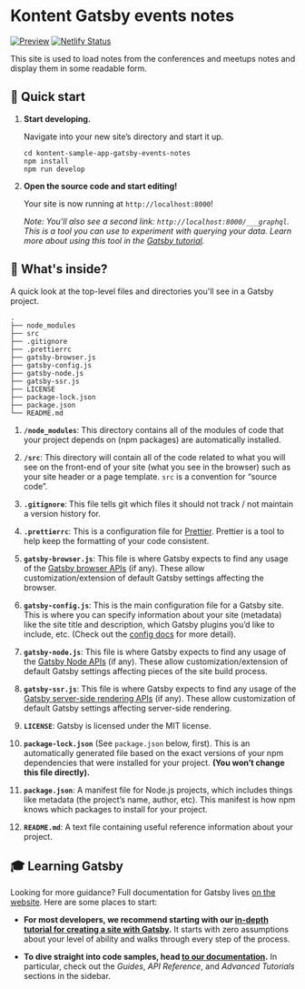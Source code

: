 # Kontent Gatsby events notes

[![Preview](https://img.shields.io/badge/-Preview-brightgreen.svg)](https://events-notes.netlify.com/)
[![Netlify Status](https://api.netlify.com/api/v1/badges/2394d81e-6ad8-4bbb-b290-8fd1e0d8148b/deploy-status)](https://app.netlify.com/sites/events-notes/deploys)

This site is used to load notes from the conferences and meetups notes and display them in some readable form.

## 🚀 Quick start

1. **Start developing.**

    Navigate into your new site’s directory and start it up.

    ```shell
    cd kontent-sample-app-gatsby-events-notes
    npm install
    npm run develop
    ```

1.  **Open the source code and start editing!**

    Your site is now running at `http://localhost:8000`!

    _Note: You'll also see a second link: _`http://localhost:8000/___graphql`_. This is a tool you can use to experiment with querying your data. Learn more about using this tool in the [Gatsby tutorial](https://www.gatsbyjs.org/tutorial/part-five/#introducing-graphiql)._

## 🧐 What's inside?

A quick look at the top-level files and directories you'll see in a Gatsby project.

    .
    ├── node_modules
    ├── src
    ├── .gitignore
    ├── .prettierrc
    ├── gatsby-browser.js
    ├── gatsby-config.js
    ├── gatsby-node.js
    ├── gatsby-ssr.js
    ├── LICENSE
    ├── package-lock.json
    ├── package.json
    └── README.md

1.  **`/node_modules`**: This directory contains all of the modules of code that your project depends on (npm packages) are automatically installed.

2.  **`/src`**: This directory will contain all of the code related to what you will see on the front-end of your site (what you see in the browser) such as your site header or a page template. `src` is a convention for “source code”.

3.  **`.gitignore`**: This file tells git which files it should not track / not maintain a version history for.

4.  **`.prettierrc`**: This is a configuration file for [Prettier](https://prettier.io/). Prettier is a tool to help keep the formatting of your code consistent.

5.  **`gatsby-browser.js`**: This file is where Gatsby expects to find any usage of the [Gatsby browser APIs](https://www.gatsbyjs.org/docs/browser-apis/) (if any). These allow customization/extension of default Gatsby settings affecting the browser.

6.  **`gatsby-config.js`**: This is the main configuration file for a Gatsby site. This is where you can specify information about your site (metadata) like the site title and description, which Gatsby plugins you’d like to include, etc. (Check out the [config docs](https://www.gatsbyjs.org/docs/gatsby-config/) for more detail).

7.  **`gatsby-node.js`**: This file is where Gatsby expects to find any usage of the [Gatsby Node APIs](https://www.gatsbyjs.org/docs/node-apis/) (if any). These allow customization/extension of default Gatsby settings affecting pieces of the site build process.

8.  **`gatsby-ssr.js`**: This file is where Gatsby expects to find any usage of the [Gatsby server-side rendering APIs](https://www.gatsbyjs.org/docs/ssr-apis/) (if any). These allow customization of default Gatsby settings affecting server-side rendering.

9.  **`LICENSE`**: Gatsby is licensed under the MIT license.

10. **`package-lock.json`** (See `package.json` below, first). This is an automatically generated file based on the exact versions of your npm dependencies that were installed for your project. **(You won’t change this file directly).**

11. **`package.json`**: A manifest file for Node.js projects, which includes things like metadata (the project’s name, author, etc). This manifest is how npm knows which packages to install for your project.

12. **`README.md`**: A text file containing useful reference information about your project.

## 🎓 Learning Gatsby

Looking for more guidance? Full documentation for Gatsby lives [on the website](https://www.gatsbyjs.org/). Here are some places to start:

- **For most developers, we recommend starting with our [in-depth tutorial for creating a site with Gatsby](https://www.gatsbyjs.org/tutorial/).** It starts with zero assumptions about your level of ability and walks through every step of the process.

- **To dive straight into code samples, head [to our documentation](https://www.gatsbyjs.org/docs/).** In particular, check out the _Guides_, _API Reference_, and _Advanced Tutorials_ sections in the sidebar.
